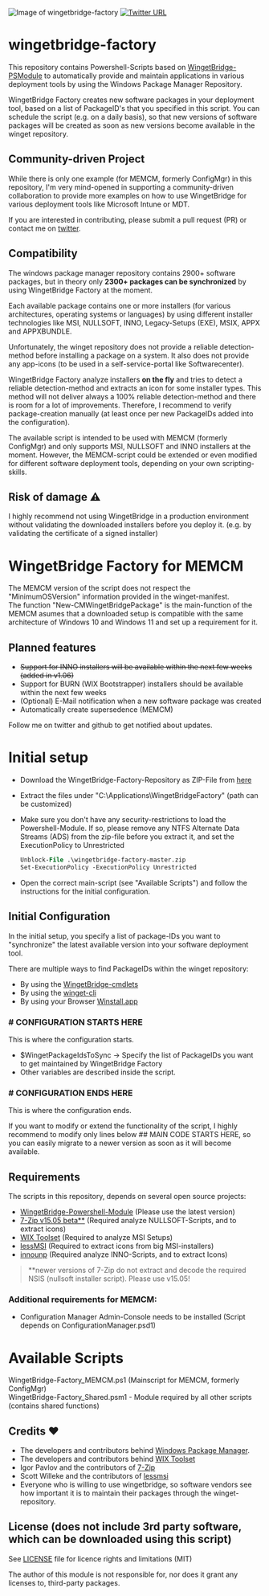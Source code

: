![Image of wingetbridge-factory](https://repository-images.githubusercontent.com/427951913/6f318b11-7464-414a-a4db-09a1958fc808)
[![Twitter URL](https://img.shields.io/twitter/url/https/twitter.com/PaulJezek.svg?style=social&label=Follow%20%40Paul%20Jezek%20%23wingetbridge)](https://twitter.com/PaulJezek)
# wingetbridge-factory

This repository contains Powershell-Scripts based on [WingetBridge-PSModule](https://github.com/endpointmanager/wingetbridge-powershell) to automatically provide and maintain applications in various deployment tools by using the Windows Package Manager Repository.  

WingetBridge Factory creates new software packages in your deployment tool, based on a list of PackageID's that you specified in this script. You can schedule the script (e.g. on a daily basis), so that new versions of software packages will be created as soon as new versions become available in the winget repository.

## Community-driven Project

While there is only one example (for MEMCM, formerly ConfigMgr) in this repository, I'm very mind-opened in supporting a community-driven collaboration to provide more examples on how to use WingetBridge for various deployment tools like Microsoft Intune or MDT.  

If you are interested in contributing, please submit a pull request (PR) or contact me on [twitter](https://twitter.com/PaulJezek).

## Compatibility

The windows package manager repository contains 2900+ software packages, but in theory only **2300+ packages can be synchronized** by using WingetBridge Factory at the moment.

Each available package contains one or more installers (for various architectures, operating systems or languages) by using different installer technologies like MSI, NULLSOFT, INNO, Legacy-Setups (EXE), MSIX, APPX and APPXBUNDLE.  

Unfortunately, the winget repository does not provide a reliable detection-method before installing a package on a system. It also does not provide any app-icons (to be used in a self-service-portal like Softwarecenter).

WingetBridge Factory analyze installers **on the fly** and tries to detect a reliable detection-method and extracts an icon for some installer types.
This method will not deliver always a 100% reliable detection-method and there is room for a lot of improvements. Therefore, I recommend to verify package-creation manually (at least once per new PackageIDs added into the configuration).  

The available script is intended to be used with MEMCM (formerly ConfigMgr) and only supports MSI, NULLSOFT and INNO installers at the moment. However, the MEMCM-script could be extended or even modified for different software deployment tools, depending on your own scripting-skills.

## Risk of damage :warning:

I highly recommend not using WingetBridge in a production environment without validating the downloaded installers before you deploy it. (e.g. by validating the certificate of a signed installer)

# WingetBridge Factory for MEMCM

The MEMCM version of the script does not respect the "MinimumOSVersion" information provided in the winget-manifest.  
The function "New-CMWingetBridgePackage" is the main-function of the MEMCM asumes that a downloaded setup is compatible with the same architecture of Windows 10 and Windows 11 and set up a requirement for it.

## Planned features

* <del>Support for INNO installers will be available within the next few weeks<del> (added in v1.06)
* Support for BURN (WIX Bootstrapper) installers should be available within the next few weeks
* (Optional) E-Mail notification when a new software package was created
* Automatically create supersedence (MEMCM)

Follow me on twitter and github to get notified about updates.

# Initial setup
* Download the WingetBridge-Factory-Repository as ZIP-File from [here](https://github.com/endpointmanager/wingetbridge-factory/archive/refs/heads/master.zip)
* Extract the files under "C:\Applications\WingetBridgeFactory" (path can be customized)
* Make sure you don't have any security-restrictions to load the Powershell-Module. If so, please remove any NTFS Alternate Data Streams (ADS) from the zip-file before you extract it, and set the ExecutionPolicy to Unrestricted

    ```ps
    Unblock-File .\wingetbridge-factory-master.zip  
    Set-ExecutionPolicy -ExecutionPolicy Unrestricted
    ```

* Open the correct main-script (see "Available Scripts") and follow the instructions for the initial configuration.
	
## Initial Configuration
In the initial setup, you specify a list of package-IDs you want to "synchronize" the latest available version into your software deployment tool.

There are multiple ways to find PackageIDs within the winget repository:
* By using the [WingetBridge-cmdlets](https://github.com/endpointmanager/wingetbridge-powershell)
* By using the [winget-cli](https://github.com/microsoft/winget-cli)
* By using your Browser [Winstall.app](https://winstall.app/)

### # CONFIGURATION STARTS HERE
This is where the configuration starts.

* $WingetPackageIdsToSync -> Specify the list of PackageIDs you want to get maintained by WingetBridge Factory
* Other variables are described inside the script.

### # CONFIGURATION ENDS HERE
This is where the configuration ends.  

If you want to modify or extend the functionality of the script, I highly recommend to modify only lines below ## MAIN CODE STARTS HERE, so you can easily migrate to a newer version as soon as it will become available.

## Requirements

The scripts in this repository, depends on several open source projects:

* [WingetBridge-Powershell-Module](https://github.com/endpointmanager/wingetbridge-powershell) (Please use the latest version)
* [7-Zip v15.05 beta**](https://sourceforge.net/projects/sevenzip/files/7-Zip/15.05/) (Required analyze NULLSOFT-Scripts, and to extract icons)
* [WIX Toolset](https://wixtoolset.org/) (Required to analyze MSI Setups)
* [lessMSI](https://lessmsi.activescott.com/) (Required to extract icons from big MSI-installers)
* [innounp](http://innounp.sourceforge.net/) (Required analyze INNO-Scripts, and to extract Icons)

> **newer versions of 7-Zip do not extract and decode the required NSIS (nullsoft installer script). Please use v15.05!

### Additional requirements for MEMCM:

* Configuration Manager Admin-Console needs to be installed (Script depends on ConfigurationManager.psd1)

# Available Scripts
WingetBridge-Factory_MEMCM.ps1 (Mainscript for MEMCM, formerly ConfigMgr)  
WingetBridge-Factory_Shared.psm1 - Module required by all other scripts (contains shared functions)

## Credits :heart:

* The developers and contributors behind [Windows Package Manager](https://docs.microsoft.com/en-us/windows/package-manager/).
* The developers and contributors behind [WIX Toolset](https://wixtoolset.org/)
* Igor Pavlov and the contributors of [7-Zip](https://www.7-zip.org/)
* Scott Willeke and the contributors of [lessmsi](https://lessmsi.activescott.com/)
* Everyone who is willing to use wingetbridge, so software vendors see how important it is to maintain their packages through the winget-repository.

## License (does not include 3rd party software, which can be downloaded using this script)

See [LICENSE](LICENSE) file for licence rights and limitations (MIT)

The author of this module is not responsible for, nor does it grant any licenses to, third-party packages.